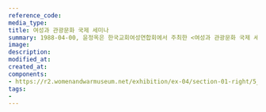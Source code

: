 ```yaml
---
reference_code:
media_type:
title: 여성과 관광문화 국제 세미나
summary: 1988-04-00, 윤정옥은 한국교회여성연합회에서 주최한 <여성과 관광문화 국제 세미나>에서 '정신대' 문제 조사결과를 발표했다. 
image:
description:
modified_at:
created_at:
components:
- https://r2.womenandwarmuseum.net/exhibition/ex-04/section-01-right/5_제주도에서%20개최된%20'여성과%20관광문화'%20국제%20세미나.jpg
tags:
-
---
```

